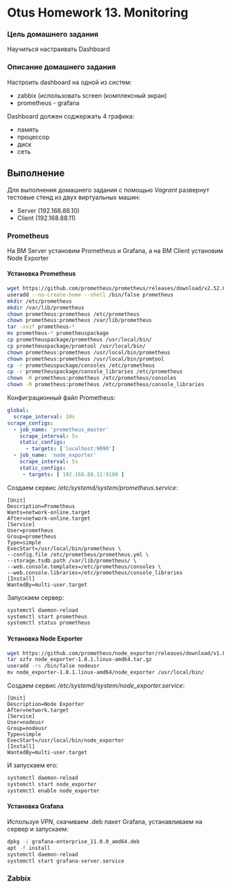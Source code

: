 # Otus Homework 13. Monitoring
### Цель домашнего задания
Научиться настраивать Dashboard
### Описание домашнего задания
Настроить dashboard на одной из систем:
- zabbix (использовать screen (комплексный экран)
- prometheus - grafana
  
Dashboard должен соджержать 4 графика:
- память
- процессор
- диск
- сеть

## Выполнение
Для выполнения домашнего задания с помощью *Vagrant* развернут тестовые стенд из двух виртуальных машин:
- Server (192.168.88.10)
- Client (192.168.88.11)
### Prometheus
На ВМ Server установим Prometheus и Grafana, а на ВМ Client установим Node Exporter

#### Установка Prometheus
```bash
wget https://github.com/prometheus/prometheus/releases/download/v2.52.0/prometheus-2.52.0.linux-amd64.tar.gz
useradd --no-create-home --shell /bin/false prometheus
mkdir /etc/prometheus
mkdir /var/lib/prometheus
chown prometheus:prometheus /etc/prometheus
chown prometheus:prometheus /var/lib/prometheus
tar -xvzf prometheus-*
mv prometheus-* prometheuspackage
cp prometheuspackage/prometheus /usr/local/bin/
cp prometheuspackage/promtool /usr/local/bin/
chown prometheus:prometheus /usr/local/bin/prometheus
chown prometheus:prometheus /usr/local/bin/promtool
cp -r prometheuspackage/consoles /etc/prometheus
cp -r prometheuspackage/console_libraries /etc/prometheus
chown -R prometheus:prometheus /etc/prometheus/consoles
chown -R prometheus:prometheus /etc/prometheus/console_libraries
```
Конфиграционный файл Prometheus:
```yml
global:
  scrape_interval: 10s
scrape_configs:
  - job_name: 'prometheus_master'
    scrape_interval: 5s
    static_configs:
      - targets: ['localhost:9090']
  - job_name: 'node_exporter'
    scrape_interval: 5s
    static_configs:
     - targets: [ 192.168.88.11:9100 ]
```
Создаем сервис */etc/systemd/system/prometheus.service*:
```vim
[Unit]
Description=Prometheus
Wants=network-online.target
After=network-online.target
[Service]
User=prometheus
Group=prometheus
Type=simple
ExecStart=/usr/local/bin/prometheus \
--config.file /etc/prometheus/prometheus.yml \
--storage.tsdb.path /var/lib/prometheus/ \
--web.console.templates=/etc/prometheus/consoles \
--web.console.libraries=/etc/prometheus/console_libraries
[Install]
WantedBy=multi-user.target
```
Запускаем сервер:
```bash
systemctl daemon-reload
systemctl start prometheus
systemctl status prometheus
```
#### Установка Node Exporter
```bash
wget https://github.com/prometheus/node_exporter/releases/download/v1.8.1/node_exporter-1.8.1.linux-amd64.tar.gz	 
tar xzfv node_exporter-1.8.1.linux-amd64.tar.gz
useradd -rs /bin/false nodeusr
mv node_exporter-1.8.1.linux-amd64/node_exporter /usr/local/bin/
```
Создаем сервис */etc/systemd/system/node_exporter.service*:
```vim
[Unit]
Description=Node Exporter
After=network.target
[Service]
User=nodeusr
Group=nodeusr
Type=simple
ExecStart=/usr/local/bin/node_exporter
[Install]
WantedBy=multi-user.target
```
И запускаем его:
```bash
systemctl daemon-reload
systemctl start node_exporter
systemctl enable node_exporter
```
#### Установка Grafana
Используя *VPN*, скачиваем .deb пакет Grafana, устанавливаем на сервер и запускаем:
```bash
dpkg -i grafana-enterprise_11.0.0_amd64.deb
apt -f install
systemctl daemon-reload
systemctl start grafana-server.service
```
### Zabbix
